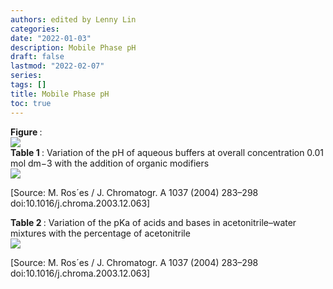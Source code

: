 ```yaml
---
authors: edited by Lenny Lin
categories: 
date: "2022-01-03"
description: Mobile Phase pH
draft: false
lastmod: "2022-02-07"
series: 
tags: []
title: Mobile Phase pH
toc: true
---
```


<figcaption><b>Figure </b>: </figcaption>
<img src = "/docs/images/"/>

<!--more-->


<figcaption><b>Table 1 </b>: Variation of the pH of aqueous buffers at overall concentration 0.01 mol dm−3 with the addition of organic modifiers</figcaption>
<img src = "/docs/images/Screenshot 2022-02-07 194543.png"/>

[Source: M. Ros´es / J. Chromatogr. A 1037 (2004) 283–298 doi:10.1016/j.chroma.2003.12.063]

<figcaption><b>Table 2 </b>: Variation of the pKa of acids and bases in acetonitrile–water mixtures with the percentage of acetonitrile</figcaption>
<img src = "/docs/images/Screenshot 2022-02-07 194718.png"/>

[Source: M. Ros´es / J. Chromatogr. A 1037 (2004) 283–298 doi:10.1016/j.chroma.2003.12.063]
